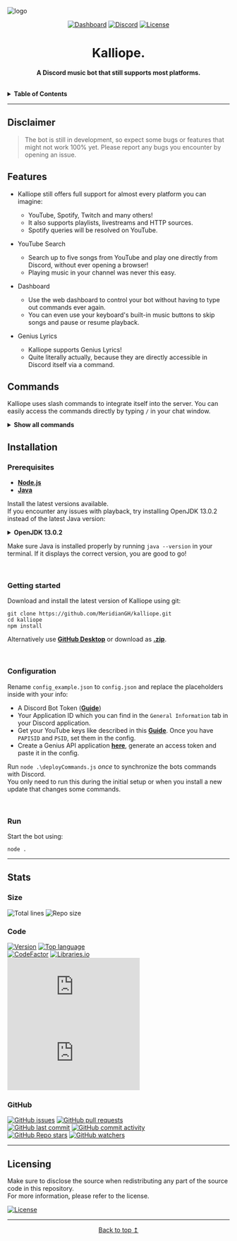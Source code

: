 <!--suppress HtmlDeprecatedAttribute -->

![logo](https://repository-images.githubusercontent.com/556876246/97fc51e6-1179-4eb8-8401-0fc20a25636e)

<div align="center">

[![Dashboard](https://img.shields.io/static/v1?style=for-the-badge&logo=google%20chrome&label=Dashboard&message=kalliope.xyz&color=121212)](http://kalliope.xyz)
[![Discord](https://shields.io/discord/610498937874546699?style=for-the-badge&logo=discord&label=discord)](https://discord.gg/qX2CBrrUpf)
[![License](https://img.shields.io/github/license/MeridianGH/kalliope?logo=gnu&style=for-the-badge)](https://github.com/MeridianGH/Kalliope/blob/main/LICENSE.md)

<h1>Kalliope.</h1>

<b>A Discord music bot that still supports most platforms.</b>

</div>
<br/>

<details>
<summary style="cursor: pointer"><b>Table of Contents</b></summary>

- [Features](#features)
- [Commands](#commands)
- [Installation](#installation)
  - [Prerequisites](#prerequisites)
  - [Getting started](#getting-started)
  - [Configuration](#configuration)
  - [Run](#run)
- [Stats](#stats)
  - [Size](#size)
  - [Code](#code)
  - [GitHub](#github)
- [Licensing](#licensing)

</details>

---

## Disclaimer
> The bot is still in development, so expect some bugs or features that might not work 100% yet. Please report any bugs you encounter by opening an issue.


## Features
- Kalliope still offers full support for almost every platform you can imagine:
  - YouTube, Spotify, Twitch and many others!
  - It also supports playlists, livestreams and HTTP sources.
  - Spotify queries will be resolved on YouTube.


- YouTube Search
  - Search up to five songs from YouTube and play one directly from Discord, without ever opening a browser!
  - Playing music in your channel was never this easy.


- Dashboard
  - Use the web dashboard to control your bot without having to type out commands ever again.
  - You can even use your keyboard's built-in music buttons to skip songs and pause or resume playback.


- Genius Lyrics
  - Kalliope supports Genius Lyrics!
  - Quite literally actually, because they are directly accessible in Discord itself via a command.


## Commands
Kalliope uses slash commands to integrate itself into the server. You can easily access the commands directly by typing `/` in your chat window.

<details>
<summary style="cursor: pointer"><b>Show all commands</b></summary>

| Command     | Description                                                       |
|-------------|-------------------------------------------------------------------|
| /clear      | Clears the queue.                                                 |
| /filter     | Sets filter modes for the player.                                 |
| /lyrics     | Shows the lyrics of the currently playing song.                   |
| /nowplaying | Shows the currently playing song.                                 |
| /pause      | Pauses playback.                                                  |
| /play       | Searches and plays a song or playlist from YouTube or Spotify.    |
| /previous   | Plays the previous track.                                         |
| /queue      | Displays the queue.                                               |
| /remove     | Removes the specified track from the queue.                       |
| /repeat     | Sets the current repeat mode.                                     |
| /resume     | Resumes playback.                                                 |
| /search     | Searches five songs from YouTube and lets you select one to play. |
| /seek       | Skips to the specified point in the current track.                |
| /shuffle    | Shuffles the queue.                                               |
| /skip       | Skips the current track or to a specified point in the queue.     |
| /stop       | Stops playback.                                                   |
| /volume     | Sets the volume of the music player.                              |
</details>

## Installation

### Prerequisites
- **[Node.js](https://nodejs.org/en/download/)**
- **[Java](https://www.oracle.com/java/technologies/downloads/)**

Install the latest versions available.\
If you encounter any issues with playback, try installing OpenJDK 13.0.2 instead of the latest Java version:

<details>
<summary style="cursor: pointer"><b>OpenJDK 13.0.2</b></summary>

Download the OpenJDK 13.0.2 installer either from the official **[Oracle Archive website](https://www.oracle.com/java/technologies/javase/jdk13-archive-downloads.html)** (Account creation required)

**OR**

Download the binaries from the **[Java Archives](https://jdk.java.net/archive)** and unzip it to a location you can remember.

Regardless of your method, make sure to add the `/bin` folder to your path variable. If you don't know how to do that, a quick Google search will help you.

---

</details>

Make sure Java is installed properly by running `java --version` in your terminal. If it displays the correct version, you are good to go!

<br/>

### Getting started

Download and install the latest version of Kalliope using git:
```shell
git clone https://github.com/MeridianGH/kalliope.git
cd kalliope
npm install
```

Alternatively use **[GitHub Desktop](https://desktop.github.com/)** or download as **[.zip](https://github.com/MeridianGH/Kalliope/archive/refs/heads/main.zip)**.

<br/>

### Configuration
Rename `config_example.json` to `config.json` and replace the placeholders inside with your info:
- A Discord Bot Token (**[Guide](https://discordjs.guide/preparations/setting-up-a-bot-application.html#creating-your-bot)**)
- Your Application ID which you can find in the `General Information` tab in your Discord application.
- Get your YouTube keys like described in this **[Guide](https://github.com/Walkyst/lavaplayer-fork/issues/18)**. Once you have `PAPISID` and `PSID`, set them in the config.
- Create a Genius API application **[here](https://docs.genius.com/)**, generate an access token and paste it in the config.

Run `node .\deployCommands.js` _once_ to synchronize the bots commands with Discord.\
You only need to run this during the initial setup or when you install a new update that changes some commands.

<br/>

### Run
Start the bot using:
```shell
node .
```

---

## Stats

### Size
![Total lines](https://img.shields.io/tokei/lines/github/MeridianGH/Kalliope?style=for-the-badge)
![Repo size](https://img.shields.io/github/repo-size/MeridianGH/Kalliope?style=for-the-badge)

### Code
[![Version](https://img.shields.io/github/package-json/v/MeridianGH/Kalliope?style=for-the-badge)](https://github.com/MeridianGH/Kalliope/blob/main/package.json#L2)
[![Top language](https://img.shields.io/github/languages/top/MeridianGH/Kalliope?style=for-the-badge)](https://github.com/MeridianGH/Kalliope/search?l=javascript)
\
[![CodeFactor](https://img.shields.io/codefactor/grade/github/MeridianGH/Kalliope?style=for-the-badge)](https://www.codefactor.io/repository/github/meridiangh/kalliope)
[![Libraries.io](https://img.shields.io/librariesio/github/MeridianGH/Kalliope?style=for-the-badge)](https://libraries.io/github/MeridianGH/Kalliope)
\
[![discord.js](https://img.shields.io/github/package-json/dependency-version/MeridianGH/Kalliope/discord.js?color=44b868&logo=npm&style=for-the-badge)](https://www.npmjs.com/package/discord.js)
[![erela.js](https://img.shields.io/github/package-json/dependency-version/MeridianGH/Kalliope/erela.js?color=44b868&logo=npm&style=for-the-badge)](https://www.npmjs.com/package/erela.js)

### GitHub
[![GitHub issues](https://img.shields.io/github/issues/MeridianGH/Kalliope?style=for-the-badge)](https://github.com/MeridianGH/Kalliope/issues)
[![GitHub pull requests](https://img.shields.io/github/issues-pr/MeridianGH/Kalliope?style=for-the-badge)](https://github.com/MeridianGH/Kalliope/pulls)
\
[![GitHub last commit](https://img.shields.io/github/last-commit/MeridianGH/Kalliope?style=for-the-badge)](https://github.com/MeridianGH/Kalliope/commits)
[![GitHub commit activity](https://img.shields.io/github/commit-activity/m/MeridianGH/Kalliope?style=for-the-badge)](https://github.com/MeridianGH/Kalliope/graphs/commit-activity)
\
[![GitHub Repo stars](https://img.shields.io/github/stars/MeridianGH/Kalliope?style=for-the-badge)](https://github.com/MeridianGH/Kalliope/stargazers)
[![GitHub watchers](https://img.shields.io/github/watchers/MeridianGH/Kalliope?style=for-the-badge)](https://github.com/MeridianGH/Kalliope/watchers)

---

## Licensing
Make sure to disclose the source when redistributing any part of the source code in this repository.\
For more information, please refer to the license.

[![License](https://img.shields.io/github/license/MeridianGH/Kalliope?logo=gnu&style=for-the-badge)](https://github.com/MeridianGH/Kalliope/blob/main/LICENSE.md)

---

<div align="center">

[Back to top ↥](#readme)

</div>
